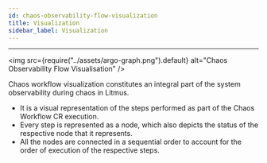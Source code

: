 ```yaml
---
id: chaos-observability-flow-visualization
title: Visualization
sidebar_label: Visualization 
---
```


---

<img src={require("../assets/argo-graph.png").default} alt="Chaos Observability Flow Visualisation" />

Chaos workflow visualization constitutes an integral part of the system observability during chaos in Litmus. 
- It is a visual representation of the steps performed as part of the Chaos Workflow CR execution. 
- Every step is represented as a node, which also depicts the status of the respective node that it represents. 
- All the nodes are connected in a sequential order to account for the order of execution of the respective steps.
